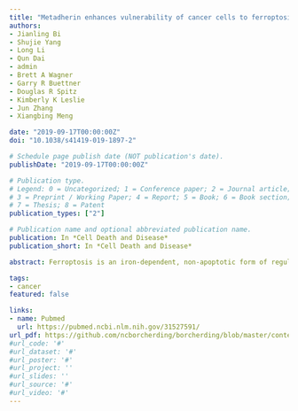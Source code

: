 ```yaml
---
title: "Metadherin enhances vulnerability of cancer cells to ferroptosis"
authors:
- Jianling Bi
- Shujie Yang
- Long Li
- Qun Dai
- admin
- Brett A Wagner
- Garry R Buettner
- Douglas R Spitz
- Kimberly K Leslie
- Jun Zhang
- Xiangbing Meng

date: "2019-09-17T00:00:00Z"
doi: "10.1038/s41419-019-1897-2"

# Schedule page publish date (NOT publication's date).
publishDate: "2019-09-17T00:00:00Z"

# Publication type.
# Legend: 0 = Uncategorized; 1 = Conference paper; 2 = Journal article;
# 3 = Preprint / Working Paper; 4 = Report; 5 = Book; 6 = Book section;
# 7 = Thesis; 8 = Patent
publication_types: ["2"]

# Publication name and optional abbreviated publication name.
publication: In *Cell Death and Disease*
publication_short: In *Cell Death and Disease*

abstract: Ferroptosis is an iron-dependent, non-apoptotic form of regulated cell death driven by lipid hydroperoxides within biological membranes. Although therapy-resistant mesenchymal-high cancers are particularly vulnerable to ferroptosis inducers, especially phospholipid glutathione peroxidase 4 (GPx4) inhibitors, the underlying mechanism is yet to be deciphered. As such, the full application of GPx4 inhibitors in cancer therapy remains challenging. Here we demonstrate that metadherin (MTDH) confers a therapy-resistant mesenchymal-high cell state and enhanced sensitivity to inducers of ferroptosis. Mechanistically, MTDH inhibited GPx4, as well as the solute carrier family 3 member 2 (SLC3A2, a system Xc- heterodimerization partner), at both the messenger RNA and protein levels. Our metabolomic studies demonstrated that MTDH reduced intracellular cysteine, but increased glutamate levels, ultimately decreasing levels of glutathione and setting the stage for increased vulnerability to ferroptosis. Finally, we observed an enhanced antitumor effect when we combined various ferroptosis inducers both in vitro and in vivo; the level of MTDH correlated with the ferroptotic effect. We have demonstrated for the first time that MTDH enhances the vulnerability of cancer cells to ferroptosis and may serve as a therapeutic biomarker for future ferroptosis-centered cancer therapy. 

tags:
- cancer
featured: false

links:
- name: Pubmed
  url: https://pubmed.ncbi.nlm.nih.gov/31527591/
url_pdf: https://github.com/ncborcherding/borcherding/blob/master/content/publication/jianling2019metadherin/jianling2019metadherin.pdf
#url_code: '#'
#url_dataset: '#'
#url_poster: '#'
#url_project: ''
#url_slides: ''
#url_source: '#'
#url_video: '#'
---
```


